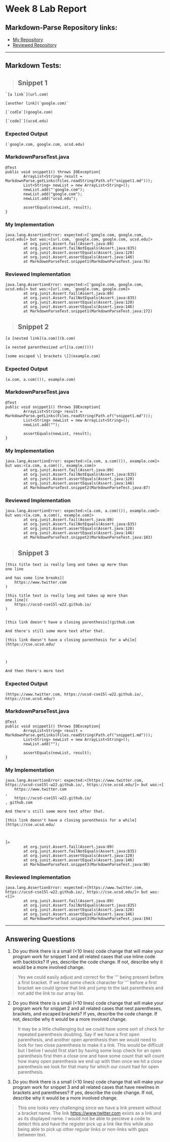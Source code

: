 # Week 8 Lab Report

## Markdown-Parse Repository links:
- [My Repository](https://github.com/Aziiz0/markdown-parse-Fireflies)
- [Reviewed Repository](https://github.com/mBookUCSD/markdown-parse)

---

## Markdown Tests:

>## Snippet 1

~~~
`[a link`](url.com)

[another link](`google.com)`

[`cod[e`](google.com)

[`code]`](ucsd.edu)
~~~

### Expected Output

~~~
(`google.com, google.com, ucsd.edu)
~~~

### MarkdownParseTest.java

~~~
@Test
public void snippet1() throws IOException{
        ArrayList<String> result = MarkdownParse.getLinks(Files.readString(Path.of("snippet1.md")));
        List<String> newList = new ArrayList<String>();
        newList.add("'google.com");
        newList.add("google.com");
        newList.add("ucsd.edu");

        assertEquals(newList, result);
}
~~~

### My Implementation

~~~
java.lang.AssertionError: expected:<['google.com, google.com, ucsd.edu]> but was:<[url.com, `google.com, google.com, ucsd.edu]>
        at org.junit.Assert.fail(Assert.java:89)
        at org.junit.Assert.failNotEquals(Assert.java:835)
        at org.junit.Assert.assertEquals(Assert.java:120)
        at org.junit.Assert.assertEquals(Assert.java:146)
        at MarkdownParseTest.snippet1(MarkdownParseTest.java:76)
~~~

### Reviewed Implementation

~~~
java.lang.AssertionError: expected:<['google.com, google.com, ucsd.edu]> but was:<[url.com, `google.com, google.com]>
        at org.junit.Assert.fail(Assert.java:89)
        at org.junit.Assert.failNotEquals(Assert.java:835)
        at org.junit.Assert.assertEquals(Assert.java:120)
        at org.junit.Assert.assertEquals(Assert.java:146)
        at MarkdownParseTest.snippet1(MarkdownParseTest.java:172)
~~~

>## Snippet 2

~~~
[a [nested link](a.com)](b.com)

[a nested parenthesized url](a.com(()))

[some escaped \[ brackets \]](example.com)
~~~

### Expected Output

~~~
(a.com, a.com(()), example.com)
~~~

### MarkdownParseTest.java

~~~
@Test
public void snippet1() throws IOException{
        ArrayList<String> result = MarkdownParse.getLinks(Files.readString(Path.of("snippet1.md")));
        List<String> newList = new ArrayList<String>();
        newList.add("");

        assertEquals(newList, result);
}
~~~

### My Implementation

~~~
java.lang.AssertionError: expected:<[a.com, a.com(()), example.com]> but was:<[a.com, a.com((), example.com]>
        at org.junit.Assert.fail(Assert.java:89)
        at org.junit.Assert.failNotEquals(Assert.java:835)
        at org.junit.Assert.assertEquals(Assert.java:120)
        at org.junit.Assert.assertEquals(Assert.java:146)
        at MarkdownParseTest.snippet2(MarkdownParseTest.java:87)
~~~

### Reviewed Implementation

~~~
java.lang.AssertionError: expected:<[a.com, a.com(()), example.com]> but was:<[a.com, a.com((, example.com]>
        at org.junit.Assert.fail(Assert.java:89)
        at org.junit.Assert.failNotEquals(Assert.java:835)
        at org.junit.Assert.assertEquals(Assert.java:120)
        at org.junit.Assert.assertEquals(Assert.java:146)
        at MarkdownParseTest.snippet2(MarkdownParseTest.java:183)
~~~

>## Snippet 3

~~~
[this title text is really long and takes up more than 
one line

and has some line breaks](
    https://www.twitter.com
)

[this title text is really long and takes up more than 
one line](
    https://ucsd-cse15l-w22.github.io/
)


[this link doesn't have a closing parenthesis](github.com

And there's still some more text after that.

[this link doesn't have a closing parenthesis for a while](https://cse.ucsd.edu/



)

And then there's more text
~~~

### Expected Output

~~~
(https://www.twitter.com, https://ucsd-cse15l-w22.github.io/, https://cse.ucsd.edu/)
~~~

### MarkdownParseTest.java

~~~
@Test
public void snippet1() throws IOException{
        ArrayList<String> result = MarkdownParse.getLinks(Files.readString(Path.of("snippet1.md")));
        List<String> newList = new ArrayList<String>();
        newList.add("");

        assertEquals(newList, result);
}
~~~

### My Implementation

~~~
java.lang.AssertionError: expected:<[https://www.twitter.com, https://ucsd-cse15l-w22.github.io/, https://cse.ucsd.edu/]> but was:<[
    https://www.twitter.com
,
    https://ucsd-cse15l-w22.github.io/
, github.com

And there's still some more text after that.

[this link doesn't have a closing parenthesis for a while](https://cse.ucsd.edu/



]>
        at org.junit.Assert.fail(Assert.java:89)
        at org.junit.Assert.failNotEquals(Assert.java:835)
        at org.junit.Assert.assertEquals(Assert.java:120)
        at org.junit.Assert.assertEquals(Assert.java:146)
        at MarkdownParseTest.snippet3(MarkdownParseTest.java:98)
~~~

### Reviewed Implementation

~~~
java.lang.AssertionError: expected:<[https://www.twitter.com, https://ucsd-cse15l-w22.github.io/, https://cse.ucsd.edu/]> but was:<[]>
        at org.junit.Assert.fail(Assert.java:89)
        at org.junit.Assert.failNotEquals(Assert.java:835)
        at org.junit.Assert.assertEquals(Assert.java:120)
        at org.junit.Assert.assertEquals(Assert.java:146)
        at MarkdownParseTest.snippet3(MarkdownParseTest.java:194)
~~~

---

## Answering Questions


1. Do you think there is a small (<10 lines) code change that will make your program work for snippet 1 and all related cases that use inline code with backticks? If yes, describe the code change. If not, describe why it would be a more involved change.

> Yes we could easily adjust and correct for the ''' being present before a first bracket. If we had some check character for ''' before a first bracket we could ignore that link and jump to the last parenthesis and not add the link to our array list.

2. Do you think there is a small (<10 lines) code change that will make your program work for snippet 2 and all related cases that nest parentheses, brackets, and escaped brackets? If yes, describe the code change. If not, describe why it would be a more involved change.

> It may be a little challenging but we could have some sort of check for repeated parenthesis doubling. Say if we have a first open parenthesis, and another open aprenthesis then we would need to look for two close parenthesis to make it a link. This would be difficult but I belive I would first start by having some loop check for an open parenthesis first then a close one and have some count that will count how many open parenthesis we end up with then once we hit a close parenthesis we look for that many for which our count had for open parenthesis.

3. Do you think there is a small (<10 lines) code change that will make your program work for snippet 3 and all related cases that have newlines in brackets and parentheses? If yes, describe the code change. If not, describe why it would be a more involved change.

> This one looks very challenging since we have a link present without a bracket name. The link https://www.twitter.com exists as a link and as its displayed name. I would not be able to percieve a code to detect this and have the register pick up a link like this while also being able to pick up other regular links or non-links with gaps between text.